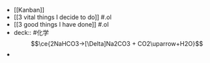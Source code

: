 - [[Kanban]]
- [[3 vital things I decide to do]] #.ol
- [[3 good things I have done]] #.ol
- deck:: #化学 
  $$\ce{2NaHCO3->[\Delta]Na2CO3 + CO2\uparrow+H2O}$$
-